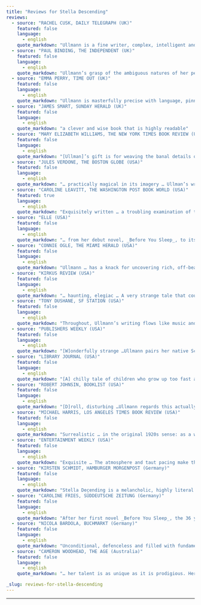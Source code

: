 ```yaml
---
title: "Reviews for Stella Descending"
reviews:
  - source: "RACHEL CUSK, DAILY TELEGRAPH (UK)"
    featured: false
    language:
      - english
    quote_markdown: "Ullmann is a fine writer, complex, intelligent and scrupulous. The drama of private life, and of the here and now, continues to require voices such as hers."
  - source: "PAUL BINDING, THE INDEPENDENT (UK)"
    featured: false
    language:
      - english
    quote_markdown: "Ullmann’s grasp of the ambiguous natures of her people and her understanding of their background is admirably strong. The governing metaphor of the fall, and of the density in those two seconds, is at once poetic and intellectually satisfying … she has a keenness of ear and eye, and a sharpness of mind, that is all her own."
  - source: "EMMA PERRY, TIME OUT (UK)"
    featured: false
    language:
      - english
    quote_markdown: "Ullmann is masterfully precise with language, pinning a wealth of detail in a simple phrase"
  - source: "JAMES SMART, SUNDAY HERALD (UK)"
    featured: false
    language:
      - english
    quote_markdown: "a clever and wise book that is highly readable"
  - source: "MARY ELIZABETH WILLIAMS, THE NEW YORK TIMES BOOK REVIEW (USA)"
    featured: false
    language:
      - english
    quote_markdown: "[Ullman]’s gift is for weaving the banal details of love, career and family with the mystic world of dreams and ghosts into one seamless fabric … The hypnotic allure of the story adds to the reader’s eagerness to return to Stella and share the enigma of her final flight."
  - source: "JULES VERDONE, THE BOSTON GLOBE (USA)"
    featured: false
    language:
      - english
    quote_markdown: "… practically magical in its imagery … Ullman’s writing is sparse but not dry, sober without being humorless …The picture of Stella falling … as the novel folds and unfolds, is one that won’t go away anytime soon."
  - source: "CAROLINE LEAVITT, THE WASHINGTON POST BOOK WORLD (USA)"
    featured: true
    language:
      - english
    quote_markdown: "Exquisitely written … a troubling examination of the ways that love can be as much of a balancing act as being poised on the edge of a rooftop, desperately hoping to avoid the inescapable fall."
  - source: "ELLE (USA)"
    featured: false
    language:
      - english
    quote_markdown: "… from her debut novel, _Before You Sleep_, to its weird and wonderful follow-up, _Stella Descending_, Ullmann has effortlessly established herself a disctinct literary voice … A haunting decontruxtion of the mystery genre, offering no easy answers, but loads of eerie atmosphere. In short, a total original"
  - source: "CONNIE OGLE, THE MIAMI HERALD (USA)"
    featured: false
    language:
      - english
    quote_markdown: "Ullmann … has a knack for uncovering rich, off-beat details that lend this disturbing story a breath of black humor"
  - source: "KIRKUS REVIEW (USA)"
    featured: false
    language:
      - english
    quote_markdown: "… haunting, elegiac … A very strange tale that could have been unbearably pretentious — but it’s deft and light enough to work, creating just the right atmosphere of foreboding and regret."
  - source: "TONY DUSHANE, SF STATION (USA)"
    featured: false
    language:
      - english
    quote_markdown: "Throughout, Ullmann’s writing flows like music and her characters remain intriguing"
  - source: "PUBLISHERS WEEKLY (USA)"
    featured: false
    language:
      - english
    quote_markdown: "[W]onderfully strange …Ullmann pairs her native Scandinavian starkness with playful prose … to peculiar, pleasing effect …[T]he reward is an emotionally rich and layered story about the elusiveness of truth."
  - source: "LIBRARY JOURNAL (USA)"
    featured: false
    language:
      - english
    quote_markdown: "[A] chilly tale of children who grow up too fast and of adults who don’t grow up at all. This work will appeal to those who don’t mind the absence of a single sympathetic character"
  - source: "ROBERT JOHNSIN, BOOKLIST (USA)"
    featured: false
    language:
      - english
    quote_markdown: "[D]roll, disturbing …Ullmann regards this actually fairly conventional family with a theatrical eye, imbuing each scene with portent. In the end, however, Stella and her death remain mysterious"
  - source: "MICHAEL HARRIS, LOS ANGELES TIMES BOOK REVIEW (USA)"
    featured: false
    language:
      - english
    quote_markdown: "Surrealistic … in the original 1920s sense: as a work of art that blurs the borders between mundane reality and the reality of fantasies and dreams … Where Ullmann differs is in her humor … her snappy prose and cheeky attitude"
  - source: "ENTERTAINMENT WEEKLY (USA)"
    featured: false
    language:
      - english
    quote_markdown: "Exquisite … The atmosphere and taut pacing make this an icily swift read, one whose chill lingers longer than a Scandinavian winter"
  - source: "KIRSTEN SCHMIDT, HAMBURGER MORGENPOST (Germany)"
    featured: false
    language:
      - english
    quote_markdown: "Stella Decending is a melancholic, highly literal novel about the inextinguishable longing for intimacy and love in human beings."
  - source: "CAROLINE FRIES, SÜDDEUTSCHE ZEITUNG (Germany)"
    featured: false
    language:
      - english
    quote_markdown: "After her first novel _Before You Sleep_, the 36 year old literary critic … with _Stella Decending_ once again succeeds in writing a book about longing, dreams and the absurdities of life. Simply beautiful."
  - source: "NICOLA BARDOLA, BUCHMARKT (Germany)"
    featured: false
    language:
      - english
    quote_markdown: "Unconditional, defenceless and filled with fundamental contradictions … Not since Beckett has silence so effectively been used."
  - source: "CAMERON WOODHEAD, THE AGE (Australia)"
    featured: false
    language:
      - english
    quote_markdown: "… her talent is as unique as it is prodigious. Her first novel, Before You Sleep, was received to international acclaim. Her second, so often an author’s stumbling block, confirms Ullmann as a writer of empathy and poise. In spare, beautifully crafted prose, _Stella Descending_ whittles away the deceptions that pervade our intimate relationships to expose a gnawing isolation from which only a temporary respite seems possible. It is a painful, deeply distressing novel and yet its cumulative impact produces the opposite- the kind of elation you can get only in the presence of great art."

_slug: reviews-for-stella-descending
---
```


---
